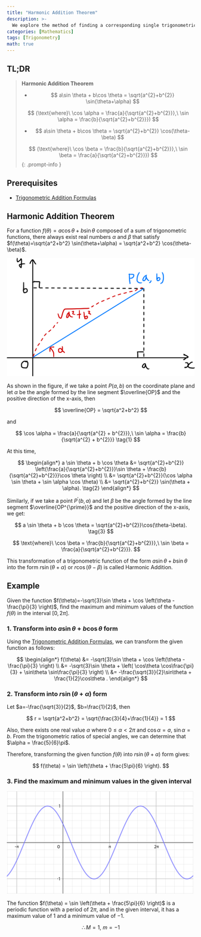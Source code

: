 ```yaml
---
title: "Harmonic Addition Theorem"
description: >-
  We explore the method of finding a corresponding single trigonometric function r sin(θ+α) or r cos(θ-β) for a sum of trigonometric functions in the form of f(θ) = a cos θ + b sin θ.
categories: [Mathematics]
tags: [Trigonometry]
math: true
---
```


## TL;DR
> **Harmonic Addition Theorem**
>
> - $$ a\sin \theta + b\cos \theta = \sqrt{a^{2}+b^{2}} \sin(\theta+\alpha) $$
>
> $$ (\text{where}\ \cos \alpha = \frac{a}{\sqrt{a^{2}+b^{2}}},\ \sin \alpha = \frac{b}{\sqrt{a^{2}+b^{2}}}) $$
>
> - $$ a\sin \theta + b\cos \theta = \sqrt{a^{2}+b^{2}} \cos(\theta-\beta) $$
>
> $$ (\text{where}\ \cos \beta = \frac{b}{\sqrt{a^{2}+b^{2}}},\ \sin \beta = \frac{a}{\sqrt{a^{2}+b^{2}}}) $$
{: .prompt-info }

## Prerequisites
- [Trigonometric Addition Formulas](/posts/trigonometric-addition-formulas)

## Harmonic Addition Theorem
For a function $f(\theta) = a \cos \theta + b \sin \theta$ composed of a sum of trigonometric functions, there always exist real numbers $\alpha$ and $\beta$ that satisfy $f(\theta)=\sqrt{a^2+b^2} \sin(\theta+\alpha) = \sqrt{a^2+b^2} \cos(\theta-\beta)$.

![Geometric Derivation of the Harmonic Addition Theorem](/assets/img/trigonometry/harmonic-addition.png)

As shown in the figure, if we take a point $P(a,b)$ on the coordinate plane and let $\alpha$ be the angle formed by the line segment $\overline{OP}$ and the positive direction of the x-axis, then

$$ \overline{OP} = \sqrt{a^2+b^2} $$

and

$$ \cos \alpha = \frac{a}{\sqrt{a^{2} + b^{2}}},\ \sin \alpha = \frac{b}{\sqrt{a^{2} + b^{2}}} \tag{1} $$

At this time,

$$ \begin{align*}
a \sin \theta + b \cos \theta &= \sqrt{a^{2}+b^{2}} \left(\frac{a}{\sqrt{a^{2}+b^{2}}}\sin \theta + \frac{b}{\sqrt{a^{2}+b^{2}}}\cos \theta \right) \\
&= \sqrt{a^{2}+b^{2}}(\cos \alpha \sin \theta + \sin \alpha \cos \theta) \\
&= \sqrt{a^{2}+b^{2}} \sin(\theta + \alpha). \tag{2}
\end{align*} $$

Similarly, if we take a point $P^{\prime}(b,a)$ and let $\beta$ be the angle formed by the line segment $\overline{OP^{\prime}}$ and the positive direction of the x-axis, we get:

$$ a \sin \theta + b \cos \theta = \sqrt{a^{2}+b^{2}}\cos(\theta-\beta). \tag{3} $$

$$ \text{where}\ \cos \beta = \frac{b}{\sqrt{a^{2}+b^{2}}},\ \sin \beta = \frac{a}{\sqrt{a^{2}+b^{2}}}. $$

This transformation of a trigonometric function of the form $a \sin \theta + b \sin \theta$ into the form $r\sin(\theta+\alpha)$ or $r\cos(\theta-\beta)$ is called Harmonic Addition.

## Example
Given the function $f(\theta)=-\sqrt{3}\sin \theta + \cos \left(\theta - \frac{\pi}{3} \right)$, find the maximum and minimum values of the function $f(\theta)$ in the interval $[0, 2\pi]$.

### 1. Transform into $a\sin\theta + b\cos\theta$ form
Using the [Trigonometric Addition Formulas](/posts/trigonometric-addition-formulas), we can transform the given function as follows:

$$ \begin{align*}
f(\theta) &= -\sqrt{3}\sin \theta + \cos \left(\theta - \frac{\pi}{3} \right) \\
&= -\sqrt{3}\sin \theta + \left( \cos\theta \cos\frac{\pi}{3} + \sin\theta \sin\frac{\pi}{3} \right) \\
&= -\frac{\sqrt{3}}{2}\sin\theta + \frac{1}{2}\cos\theta .
\end{align*} $$

### 2. Transform into $r\sin(\theta+\alpha)$ form
Let $a=-\frac{\sqrt{3}}{2}$, $b=\frac{1}{2}$, then

$$ r = \sqrt{a^2+b^2} = \sqrt{\frac{3}{4}+\frac{1}{4}} = 1 $$

Also, there exists one real value $\alpha$ where $0 \leq \alpha<2\pi$ and $\cos\alpha = a$, $\sin\alpha = b$. From the trigonometric ratios of special angles, we can determine that $\alpha = \frac{5}{6}\pi$. 

Therefore, transforming the given function $f(\theta)$ into $r\sin(\theta+\alpha)$ form gives:

$$ f(\theta) = \sin \left(\theta + \frac{5\pi}{6} \right). $$

### 3. Find the maximum and minimum values in the given interval
![Graph of the given function](/assets/img/trigonometry/harmonic-addition-ex-graph.png)

The function $f(\theta) = \sin \left(\theta + \frac{5\pi}{6} \right)$ is a periodic function with a period of $2\pi$, and in the given interval, it has a maximum value of $1$ and a minimum value of $-1$.

$$ \therefore M=1,\ m=-1$$